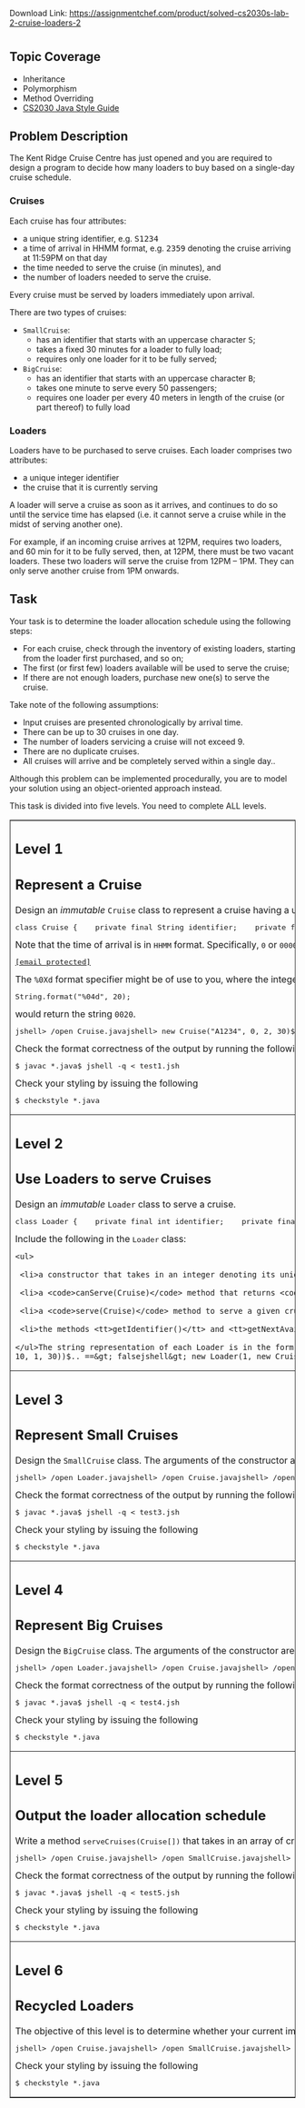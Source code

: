 Download Link: https://assignmentchef.com/product/solved-cs2030s-lab-2-cruise-loaders-2
<br>
<h1></h1>

<h2>Topic Coverage</h2>

<ul>

 <li>Inheritance</li>

 <li>Polymorphism</li>

 <li>Method Overriding</li>

 <li><a href="https://www.comp.nus.edu.sg/~cs2030/style/" target="_blank" rel="noopener">CS2030 Java Style Guide</a></li>

</ul>

<h2>Problem Description</h2>

The Kent Ridge Cruise Centre has just opened and you are required to design a program to decide how many loaders to buy based on a single-day cruise schedule.

<h3>Cruises</h3>

Each cruise has four attributes:

<ul>

 <li>a unique string identifier, e.g. <tt>S1234</tt></li>

 <li>a time of arrival in HHMM format, e.g. <tt>2359</tt> denoting the cruise arriving at 11:59PM on that day</li>

 <li>the time needed to serve the cruise (in minutes), and</li>

 <li>the number of loaders needed to serve the cruise.</li>

</ul>

Every cruise must be served by loaders immediately upon arrival.

There are two types of cruises:

<ul>

 <li><code>SmallCruise</code>:

  <ul>

   <li>has an identifier that starts with an uppercase character <tt>S</tt>;</li>

   <li>takes a fixed 30 minutes for a loader to fully load;</li>

   <li>requires only one loader for it to be fully served;</li>

  </ul></li>

 <li><code>BigCruise</code>:

  <ul>

   <li>has an identifier that starts with an uppercase character <tt>B</tt>;</li>

   <li>takes one minute to serve every 50 passengers;</li>

   <li>requires one loader per every 40 meters in length of the cruise (or part thereof) to fully load</li>

  </ul></li>

</ul>

<h3>Loaders</h3>

Loaders have to be purchased to serve cruises. Each loader comprises two attributes:

<ul>

 <li>a unique integer identifier</li>

 <li>the cruise that it is currently serving</li>

</ul>

A loader will serve a cruise as soon as it arrives, and continues to do so until the service time has elapsed (i.e. it cannot serve a cruise while in the midst of serving another one).

For example, if an incoming cruise arrives at 12PM, requires two loaders, and 60 min for it to be fully served, then, at 12PM, there must be two vacant loaders. These two loaders will serve the cruise from 12PM – 1PM. They can only serve another cruise from 1PM onwards.

<h2>Task</h2>

Your task is to determine the loader allocation schedule using the following steps:

<ul>

 <li>For each cruise, check through the inventory of existing loaders, starting from the loader first purchased, and so on;</li>

 <li>The first (or first few) loaders available will be used to serve the cruise;</li>

 <li>If there are not enough loaders, purchase new one(s) to serve the cruise.</li>

</ul>

Take note of the following assumptions:

<ul>

 <li>Input cruises are presented chronologically by arrival time.</li>

 <li>There can be up to 30 cruises in one day.</li>

 <li>The number of loaders servicing a cruise will not exceed 9.</li>

 <li>There are no duplicate cruises.</li>

 <li>All cruises will arrive and be completely served within a single day..</li>

</ul>

Although this problem can be implemented procedurally, you are to model your solution using an object-oriented approach instead.

This task is divided into five levels. You need to complete ALL levels.

<table border="1" cellpadding="10">

 <tbody>

  <tr>

   <td><h2>Level 1</h2><h2>Represent a Cruise</h2>Design an <em>immutable</em> <code>Cruise</code> class to represent a cruise having a unique identifier string, the time of arrival as an integer, the number of loaders required to load the cruise as an integer, and the service time in minutes as an integer.<pre>class Cruise {    private final String identifier;    private final int arrivalTime;    private final int numOfLoader;    private final int serviceTime;    ...}</pre>Note that the time of arrival is in <tt>HHMM</tt> format. Specifically, <tt>0</tt> or <tt>0000</tt> refers to 00:00 (12AM), <tt>30</tt> or <tt>0030</tt> refers to 00:30 (12:30AM), and <tt>130</tt> or <tt>0130</tt> refers to 01:30 (1:30AM).Implement a <code>getServiceCompletionTime</code> method, which returns the time the service completes (in number of minutes) since midnight, and a <code>getArrivalTime</code> method, which returns the arrival time (in number of minutes) since midnight.For example, if the cruise arrives at 12PM (noon time), the arrival time is (12 * 60) = 720; the service completion time is 12:30PM, which is 750 minutes since midnight, i.e. (12 * 60) + 30 = 750.In addition, implement a <code>getNumOfLoadersRequired</code> method, which returns the number of loaders required to load the cruise.A string representation of a cruise is in the form:<pre><a href="/cdn-cgi/l/email-protection" class="__cf_email__" data-cfemail="d5b6a7a0bca6b09c91959d9d9898">[email protected]</a></pre>The <code>%0Xd</code> format specifier might be of use to you, where the integer will be represented by an X-digit zero-padded number. For instance,<pre>String.format("%04d", 20);</pre>would return the string <code>0020</code>.<pre>jshell&gt; /open Cruise.javajshell&gt; new Cruise("A1234", 0, 2, 30)$.. ==&gt; <a href="/cdn-cgi/l/email-protection" class="__cf_email__" data-cfemail="9edfafacadaadeaeaeaeae">[email protected]</a>jshell&gt; new Cruise("A2345", 30, 2, 30)$.. ==&gt; <a href="/cdn-cgi/l/email-protection" class="__cf_email__" data-cfemail="f5b4c7c6c1c0b5c5c5c6c5">[email protected]</a>jshell&gt; new Cruise("A3456", 130, 2, 30)$.. ==&gt; <a href="/cdn-cgi/l/email-protection" class="__cf_email__" data-cfemail="0c4d3f38393a4c3c3d3f3c">[email protected]</a>jshell&gt; new Cruise("A3456", 130, 2, 30).getArrivalTime()$.. ==&gt; 90jshell&gt; new Cruise("A3456", 130, 2, 30).getNumOfLoadersRequired()$.. ==&gt; 2jshell&gt; new Cruise("A3456", 130, 5, 30).getNumOfLoadersRequired()$.. ==&gt; 5jshell&gt; new Cruise("A1234", 0, 2, 30).getServiceCompletionTime()$.. ==&gt; 30jshell&gt; new Cruise("A1234", 0, 2, 45).getServiceCompletionTime()$.. ==&gt; 45jshell&gt; new Cruise("CS2030", 1200, 2, 100).getServiceCompletionTime()$.. ==&gt; 820jshell&gt; new Cruise("D1010", 2329, 2, 30).getServiceCompletionTime()$.. ==&gt; 1439jshell&gt; /exit</pre>Check the format correctness of the output by running the following on the command line:<pre>$ javac *.java$ jshell -q &lt; test1.jsh</pre>Check your styling by issuing the following<pre>$ checkstyle *.java</pre></td>

  </tr>

  <tr>

   <td><h2>Level 2</h2><h2>Use Loaders to serve Cruises</h2>Design an <em>immutable</em> <code>Loader</code> class to serve a cruise.<pre>class Loader {    private final int identifier;    private final Cruise cruise;    ...}</pre>Include the following in the <tt>Loader</tt> class:

    <ul>

     <li>a constructor that takes in an integer denoting its unique identifier, as well as the first cruise that it serves.</li>

     <li>a <code>canServe(Cruise)</code> method that returns <code>true</code> if the loader is available to serve the given cruise, or <code>false</code> otherwise.</li>

     <li>a <code>serve(Cruise)</code> method to serve a given cruise. If the loader is available, the method returns the loader serving this cruise; otherwise the existing loader is returned</li>

     <li>the methods <tt>getIdentifier()</tt> and <tt>getNextAvailableTime()</tt> to return the loader’s identifier, and the next available time for service.</li>

    </ul>The string representation of each Loader is in the form:<pre>Loader ID serving <a href="/cdn-cgi/l/email-protection" class="__cf_email__" data-cfemail="e48796918d9781ada0a48796918d97818596968d928588908d8981">[email protected]</a></pre><pre>jshell&gt; /open Cruise.javajshell&gt; /open Loader.javajshell&gt; new Loader(1, new Cruise("A1234", 0, 1, 30))$.. ==&gt; Loader 1 serving <a href="/cdn-cgi/l/email-protection" class="__cf_email__" data-cfemail="2d6c1c1f1e196d1d1d1d1d">[email protected]</a>jshell&gt; new Loader(1, new Cruise("A1234", 0, 1, 30)).getIdentifier()$.. ==&gt; 1jshell&gt; new Loader(1, new Cruise("A1234", 0, 1, 30)).getNextAvailableTime()$.. ==&gt; 30jshell&gt; new Loader(1, new Cruise("A1234", 0, 1, 30)).canServe(new Cruise("A2345", 30, 1, 30))$.. ==&gt; truejshell&gt; new Loader(1, new Cruise("A1234", 0, 1, 30)).serve(new Cruise("A2345", 30, 1, 30))$.. ==&gt; Loader 1 serving <a href="/cdn-cgi/l/email-protection" class="__cf_email__" data-cfemail="6627545552532656565556">[email protected]</a>jshell&gt; new Loader(1, new Cruise("A1234", 0, 1, 30)).serve(new Cruise("A2345", 30, 1, 30)).getNextAvailableTime()$.. ==&gt; 60jshell&gt; new Loader(1, new Cruise("A1234", 0, 1, 30)).canServe(new Cruise("A2345", 10, 1, 30))$.. ==&gt; falsejshell&gt; new Loader(1, new Cruise("A1234", 0, 1, 30)).serve(new Cruise("A2345", 10, 1, 30))$.. ==&gt; Loader 1 serving <a href="/cdn-cgi/l/email-protection" class="__cf_email__" data-cfemail="98d9a9aaabacd8a8a8a8a8">[email protected]</a>jshell&gt; new Loader(1, new Cruise("A1234", 0, 1, 30)).serve(new Cruise("A2345", 10, 1, 30)).getNextAvailableTime()$.. ==&gt; 30jshell&gt; new Loader(1, new Cruise("A1234", 0, 1, 30)).serve(new Cruise("A2345", 10, 1, 30)).getIdentifier()$.. ==&gt; 1jshell&gt; /exit</pre>Check the format correctness of the output by running the following on the command line:<pre>$ javac *.java$ jshell -q &lt; test2.jsh</pre>Check your styling by issuing the following<pre>$ checkstyle *.java</pre></td>

  </tr>

  <tr>

   <td><h2>Level 3</h2><h2>Represent Small Cruises</h2>Design the <code>SmallCruise</code> class. The arguments of the constructor are its identifier, and time of arrival. Note that you should not need to change your <code>Loader</code> class if you have implemented it properly.<pre>jshell&gt; /open Loader.javajshell&gt; /open Cruise.javajshell&gt; /open SmallCruise.javajshell&gt; new SmallCruise("S0001", 0).getArrivalTime()$.. ==&gt; 0jshell&gt; new SmallCruise("S0001", 0).getServiceCompletionTime()$.. ==&gt; 30jshell&gt; new SmallCruise("S0001", 0).getNumOfLoadersRequired()$.. ==&gt; 1jshell&gt; (Cruise) new SmallCruise("S0123", 1220)$.. ==&gt; <a href="/cdn-cgi/l/email-protection" class="__cf_email__" data-cfemail="d182e1e0e3e291e0e3e3e1">[email protected]</a>jshell&gt; new Loader(1, new SmallCruise("S1245", 2330))$.. ==&gt; Loader 1 serving <a href="/cdn-cgi/l/email-protection" class="__cf_email__" data-cfemail="e0b3d1d2d4d5a0d2d3d3d0">[email protected]</a>jshell&gt; new Loader(1, new SmallCruise("S1245", 2330)).canServe(new SmallCruise("S2345", 2359))$.. ==&gt; falsejshell&gt; new Loader(1, new SmallCruise("S1245", 2330)).serve(new SmallCruise("S2345", 2359))$.. ==&gt; Loader 1 serving <a href="/cdn-cgi/l/email-protection" class="__cf_email__" data-cfemail="1241232026275220212122">[email protected]</a>jshell&gt; new Loader(1, new SmallCruise("S2030", 0))$.. ==&gt; Loader 1 serving <a href="/cdn-cgi/l/email-protection" class="__cf_email__" data-cfemail="98cbaaa8aba8d8a8a8a8a8">[email protected]</a>jshell&gt; /exit</pre>Check the format correctness of the output by running the following on the command line:<pre>$ javac *.java$ jshell -q &lt; test3.jsh</pre>Check your styling by issuing the following<pre>$ checkstyle *.java</pre> </td>

  </tr>

  <tr>

   <td><h2>Level 4</h2><h2>Represent Big Cruises</h2>Design the <code>BigCruise</code> class. The arguments of the constructor are its identifier, time of arrival, the length of the cruise, and number of passengers, in that order.<pre>jshell&gt; /open Loader.javajshell&gt; /open Cruise.javajshell&gt; /open SmallCruise.javajshell&gt; /open BigCruise.javajshell&gt; Cruise b = new BigCruise("B0001", 0, 70, 3000)jshell&gt; b.getArrivalTime()$.. ==&gt; 0jshell&gt; b.getServiceCompletionTime()$.. ==&gt; 60jshell&gt; b.getNumOfLoadersRequired()$.. ==&gt; 2jshell&gt; new Loader(1, b).serve(b)$.. ==&gt; Loader 1 serving <a href="/cdn-cgi/l/email-protection" class="__cf_email__" data-cfemail="6f2d5f5f5f5e2f5f5f5f5f">[email protected]</a>jshell&gt; new Loader(1, b).serve(b).getNextAvailableTime()$.. ==&gt; 60jshell&gt; new Loader(2, b)$.. ==&gt; Loader 2 serving <a href="/cdn-cgi/l/email-protection" class="__cf_email__" data-cfemail="6b295b5b5b5a2b5b5b5b5b">[email protected]</a>jshell&gt; new Loader(3, b)$.. ==&gt; Loader 3 serving <a href="/cdn-cgi/l/email-protection" class="__cf_email__" data-cfemail="084a383838394838383838">[email protected]</a>jshell&gt; new Loader(4, new BigCruise("B2345", 0, 30, 1450)).serve(new SmallCruise("S0000", 29))$.. ==&gt; Loader 4 serving <a href="/cdn-cgi/l/email-protection" class="__cf_email__" data-cfemail="c093f0f0f0f080f0f0f2f9">[email protected]</a>jshell&gt; new Loader(5, new BigCruise("B3456", 0, 75, 1510)).serve(new SmallCruise("S0001", 30))$.. ==&gt; Loader 5 serving <a href="/cdn-cgi/l/email-protection" class="__cf_email__" data-cfemail="7436474041423444444444">[email protected]</a>jshell&gt; /exit</pre>Check the format correctness of the output by running the following on the command line:<pre>$ javac *.java$ jshell -q &lt; test4.jsh</pre>Check your styling by issuing the following<pre>$ checkstyle *.java</pre> </td>

  </tr>

  <tr>

   <td><h2>Level 5</h2><h2>Output the loader allocation schedule</h2>Write a method <tt>serveCruises(Cruise[])</tt> that takes in an array of cruises, and outputs the allocation schedule of the loaders required to service all the cruises. Save the method in the file <tt>level5.jsh</tt>.You may assume that there are at most 30 cruises in one day, and the number of loaders servicing a cruise will not exceed 9.<pre>jshell&gt; /open Cruise.javajshell&gt; /open SmallCruise.javajshell&gt; /open BigCruise.javajshell&gt; /open Loader.javajshell&gt; /open level5.jshjshell&gt; Cruise[] cruises = {   ...&gt;     new SmallCruise("S1111", 1300)}jshell&gt; serveCruises(cruises);Loader 1 serving <a href="/cdn-cgi/l/email-protection" class="__cf_email__" data-cfemail="0c5f3d3d3d3d4c3d3f3c3c">[email protected]</a>jshell&gt; Cruise[] cruises = {   ...&gt;     new BigCruise("B1111", 1300, 80, 3000),   ...&gt;     new SmallCruise("S1111", 1359),    ...&gt;     new SmallCruise("S1112", 1400),    ...&gt;     new SmallCruise("S1113", 1429)}jshell&gt; serveCruises(cruises);Loader 1 serving <a href="/cdn-cgi/l/email-protection" class="__cf_email__" data-cfemail="90d2a1a1a1a1d0a1a3a0a0">[email protected]</a>Loader 2 serving <a href="/cdn-cgi/l/email-protection" class="__cf_email__" data-cfemail="0c4e3d3d3d3d4c3d3f3c3c">[email protected]</a>Loader 3 serving <a href="/cdn-cgi/l/email-protection" class="__cf_email__" data-cfemail="683b5959595928595b5d51">[email protected]</a>Loader 1 serving <a href="/cdn-cgi/l/email-protection" class="__cf_email__" data-cfemail="5407656565661465606464">[email protected]</a>Loader 2 serving <a href="/cdn-cgi/l/email-protection" class="__cf_email__" data-cfemail="cd9efcfcfcfe8dfcf9fff4">[email protected]</a>jshell&gt; Cruise[] cruises = {   ...&gt;     new SmallCruise("S1111", 900),    ...&gt;     new BigCruise("B1112", 901, 100, 1),   ...&gt;     new BigCruise("B1113", 902, 20, 4500),   ...&gt;     new SmallCruise("S2030", 1031),    ...&gt;     new BigCruise("B0001", 1100, 30, 1500),   ...&gt;     new SmallCruise("S0001", 1130)}jshell&gt; serveCruises(cruises);Loader 1 serving <a href="/cdn-cgi/l/email-protection" class="__cf_email__" data-cfemail="3063010101017000090000">[email protected]</a>Loader 2 serving <a href="/cdn-cgi/l/email-protection" class="__cf_email__" data-cfemail="6022515151522050595051">[email protected]</a>Loader 3 serving <a href="/cdn-cgi/l/email-protection" class="__cf_email__" data-cfemail="25671414141765151c1514">[email protected]</a>Loader 4 serving <a href="/cdn-cgi/l/email-protection" class="__cf_email__" data-cfemail="0d4f3c3c3c3f4d3d343d3c">[email protected]</a>Loader 2 serving <a href="/cdn-cgi/l/email-protection" class="__cf_email__" data-cfemail="b6f487878785f6868f8684">[email protected]</a>Loader 1 serving <a href="/cdn-cgi/l/email-protection" class="__cf_email__" data-cfemail="5506676566651564656664">[email protected]</a>Loader 2 serving <a href="/cdn-cgi/l/email-protection" class="__cf_email__" data-cfemail="0143313131304130303131">[email protected]</a>Loader 1 serving <a href="/cdn-cgi/l/email-protection" class="__cf_email__" data-cfemail="d380e3e3e3e293e2e2e0e3">[email protected]</a>jshell&gt; /exit</pre>Check the format correctness of the output by running the following on the command line:<pre>$ javac *.java$ jshell -q &lt; test5.jsh</pre>Check your styling by issuing the following<pre>$ checkstyle *.java</pre></td>

  </tr>

  <tr>

   <td><h2>Level 6</h2><h2>Recycled Loaders</h2>The objective of this level is to determine whether your current implementation can be easily extended with minimal modification to the clientThe Cruise Centre has just introduced a new eco-friendly policy in an effort to go green. Their policy states that every third loader that is purchased must be made of recycled materials (referred to as recycled loaders). These recycled loaders will go through a 60-minute long maintenance after every service. It is unable to serve any cruise during this period.For example, if a recycled loader serves a <code>SmallCruise</code> that arrives at 12:30PM, then the next time the loader can serve another <code>Cruise</code> is 2PM (30min + 60min after 12:30PM).By modifying <tt>level5.jsh</tt>, incorporate the above with minimal modifications to the file <tt>level6.jsh</tt>.<pre>jshell&gt; /open Cruise.javajshell&gt; /open SmallCruise.javajshell&gt; /open BigCruise.javajshell&gt; /open Loader.javajshell&gt; /open RecycledLoader.javajshell&gt; /open level6.jshjshell&gt; Cruise[] cruises = {   ...&gt;     new BigCruise("B1111", 0, 60, 1500),   ...&gt;     new SmallCruise("S1112", 0),    ...&gt;     new BigCruise("B1113", 30, 100, 1500),   ...&gt;     new BigCruise("B1114", 100, 100, 1500),   ...&gt;     new BigCruise("B1115", 130, 100, 1500),   ...&gt;     new BigCruise("B1116", 200, 100, 1500)   ...&gt; }jshell&gt; serveCruises(cruises);Loader 1 serving <a href="/cdn-cgi/l/email-protection" class="__cf_email__" data-cfemail="2a681b1b1b1b6a1a1a1a1a">[email protected]</a>Loader 2 serving <a href="/cdn-cgi/l/email-protection" class="__cf_email__" data-cfemail="9fddaeaeaeaedfafafafaf">[email protected]</a>Recycled Loader 3 serving <a href="/cdn-cgi/l/email-protection" class="__cf_email__" data-cfemail="c89bf9f9f9fa88f8f8f8f8">[email protected]</a>Loader 1 serving <a href="/cdn-cgi/l/email-protection" class="__cf_email__" data-cfemail="3674070707057606060506">[email protected]</a>Loader 2 serving <a href="/cdn-cgi/l/email-protection" class="__cf_email__" data-cfemail="83c1b2b2b2b0c3b3b3b0b3">[email protected]</a>Loader 4 serving <a href="/cdn-cgi/l/email-protection" class="__cf_email__" data-cfemail="f6b4c7c7c7c5b6c6c6c5c6">[email protected]</a>Loader 1 serving <a href="/cdn-cgi/l/email-protection" class="__cf_email__" data-cfemail="9cdeadadada8dcacadacac">[email protected]</a>Loader 2 serving <a href="/cdn-cgi/l/email-protection" class="__cf_email__" data-cfemail="1c5e2d2d2d285c2c2d2c2c">[email protected]</a>Loader 4 serving <a href="/cdn-cgi/l/email-protection" class="__cf_email__" data-cfemail="c785f6f6f6f387f7f6f7f7">[email protected]</a>Loader 1 serving <a href="/cdn-cgi/l/email-protection" class="__cf_email__" data-cfemail="7d3f4c4c4c483d4d4c4e4d">[email protected]</a>Loader 2 serving <a href="/cdn-cgi/l/email-protection" class="__cf_email__" data-cfemail="2e6c1f1f1f1b6e1e1f1d1e">[email protected]</a>Recycled Loader 3 serving <a href="/cdn-cgi/l/email-protection" class="__cf_email__" data-cfemail="5f1d6e6e6e6a1f6f6e6c6f">[email protected]</a>Loader 1 serving <a href="/cdn-cgi/l/email-protection" class="__cf_email__" data-cfemail="ecaedddddddaacdcdedcdc">[email protected]</a>Loader 2 serving <a href="/cdn-cgi/l/email-protection" class="__cf_email__" data-cfemail="99dba8a8a8afd9a9aba9a9">[email protected]</a>Loader 4 serving <a href="/cdn-cgi/l/email-protection" class="__cf_email__" data-cfemail="682a5959595e28585a5858">[email protected]</a>jshell&gt; /exit</pre>Check your styling by issuing the following<pre>$ checkstyle *.java</pre></td>

  </tr>

 </tbody>

</table>
